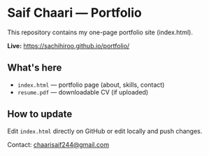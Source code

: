 # Saif Chaari — Portfolio

This repository contains my one-page portfolio site (index.html).

**Live:** https://sachihiroo.github.io/portfolio/

## What's here
- `index.html` — portfolio page (about, skills, contact)
- `resume.pdf` — downloadable CV (if uploaded)

## How to update
Edit `index.html` directly on GitHub or edit locally and push changes.

Contact: chaarisaif244@gmail.com
